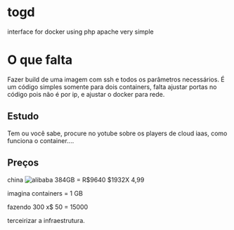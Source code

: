 # togd
interface for docker using php apache very simple

# O que falta

Fazer build de uma imagem com ssh e todos os parâmetros necessários. É um código simples somente para dois containers, falta ajustar portas
no código pois não é por ip, e ajustar o docker para rede.

## Estudo

Tem ou você sabe, procure no yotube sobre os players de cloud iaas, como funciona o container.... 


## Preços


china ![alibaba](https://www.alibabacloud.com/product/dedicated-host?spm=a3c0i.21202589.6791778070.186.515bc119egRPgj)
384GB = R$9640  $1932X 4,99

imagina containers = 1 GB 

fazendo 300 x$ 50 = 15000

terceirizar a infraestrutura.





